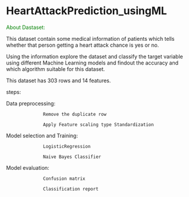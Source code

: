 # HeartAttackPrediction_usingML
<p style="color:green">About Dastaset:</p>

This dataset contain some medical information of patients which tells whether that person getting a heart attack chance is yes or no. 

Using the information explore the dataset and classify the target variable using different Machine Learning models and findout the accuracy and which algorithm suitable for this dataset.

This dataset has 303 rows and 14 features.

steps:

Data preprocessing:

                  Remove the duplicate row

                  Apply Feature scaling type Standardization

Model selection and Training:

                  LogisticRegression

                  Naive Bayes Classifier

Model evaluation:

                  Confusion matrix

                  Classification report

